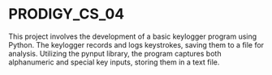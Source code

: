# PRODIGY_CS_04
This project involves the development of a basic keylogger program using Python. The keylogger records and logs keystrokes, saving them to a file for analysis. Utilizing the pynput library, the program captures both alphanumeric and special key inputs, storing them in a text file. 
